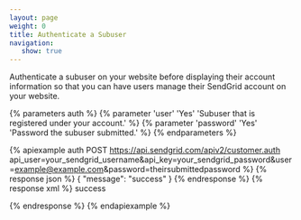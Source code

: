 ```yaml
---
layout: page
weight: 0
title: Authenticate a Subuser
navigation:
   show: true
---
```


Authenticate a subuser on your website before displaying their account information so that you can have users manage their SendGrid account on your website.


{% parameters auth %}
 {% parameter 'user' 'Yes' 'Subuser that is registered under your account.' %}
 {% parameter 'password' 'Yes' 'Password the subuser submitted.' %}
{% endparameters %}


{% apiexample auth POST https://api.sendgrid.com/apiv2/customer.auth api_user=your_sendgrid_username&api_key=your_sendgrid_password&user=example@example.com&password=theirsubmittedpassword %}
  {% response json %}
{
  "message": "success"
}
  {% endresponse %}
  {% response xml %}
<result>
   <message>success</message>
</result>

  {% endresponse %}
{% endapiexample %}
